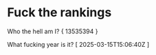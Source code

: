 # Fuck the rankings

Who the hell am I?
{ 13535394 }

What fucking year is it?
[ 2025-03-15T15:06:40Z ]
